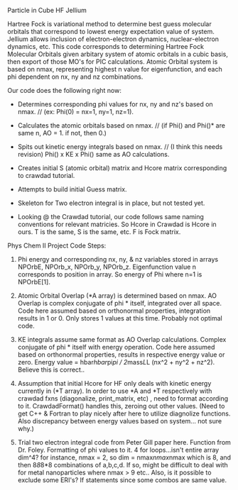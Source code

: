 Particle in Cube HF Jellium

Hartree Fock is variational method to determine best guess molecular orbitals that correspond to lowest energy expectation value of system. Jellium allows inclusion of electron-electron dynamics, nuclear-electron dynamics, etc. This code corresponds to determining Hartree Fock Molecular Orbitals given arbitary system of atomic orbitals in a cubic basis, then export of those MO's for PIC calculations. Atomic Orbital system is based on nmax, representing highest n value for eigenfunction, and each phi dependent on nx, ny and nz combinations.

Our code does the following right now:
- Determines corresponding phi values for nx, ny and nz's based on nmax. // (ex: Phi(0) = nx=1, ny=1, nz=1).
- Calculates the atomic orbitals based on nmax. // (if Phi() and Phi()* are same n, AO = 1. if not, then 0.)
- Spits out kinetic energy integrals based on nmax. // (I think this needs revision) Phi() x KE x Phi() same as AO calculations.
- Creates initial S (atomic orbital) matrix and Hcore matrix corresponding to crawdad tutorial. 
- Attempts to build initial Guess matrix.
- Skeleton for Two electron integral is in place, but not tested yet.


- Looking @ the Crawdad tutorial, our code follows same naming conventions for relevant matricies. So Hcore in Crawdad is Hcore in ours. T is the same, S is the same, etc. F is Fock matrix.

Phys Chem II Project Code Steps:

1. Phi energy and corresponding nx, ny, & nz variables stored in arrays NPOrbE, NPOrb_x, NPOrb_y, NPOrb_z.
   Eigenfunction value n corresponds to position in array. So energy of Phi where n=1 is NPOrbE[1].

2. Atomic Orbital Overlap (*A array) is determined based on nmax. AO Overlap is complex conjugate of phi * itself, integrated over
   all space. Code here assumed based on orthonormal properties, integration results in 1 or 0. Only stores 1 values at this time. Probably not optimal code.

3. KE integrals assume same format as AO Overlap calculations. Complex conjugate of phi * itself with energy operation. 
   Code here assumed based on orthonormal properties, results in respective energy value or zero.
   Energy value = hbar*hbar*pi*pi / 2*mass*L*L (nx^2 + ny^2 + nz^2). Believe this is correct..

4. Assumption that initial Hcore for HF only deals with kinetic energy currently in (*T array). In order to use *A and *T respectively
   with
   crawdad fxns (diagonalize, print_matrix, etc) , need to format according to it. CrawdadFormat() handles this, zeroing out other values. (Need to get C++ & Fortran to play nicely after here to utilize diagnolize functions. Also discrepancy between energy values based on system... not sure why.)

5. Trial two electron integral code from Peter Gill paper here. Function from Dr. Foley. Formatting of phi values to it. 4 for loops...isn't entire array dim^4? for instance, nmax = 2, so dim = nmax*nmax*nmax which is 8, and then 8*8*8*8 combinations of a,b,c,d. If so, might be difficult to deal with for metal nanoparticles where nmax > 9 etc.. Also, is it possible to exclude some ERI's? If statements since some combos are same value.
